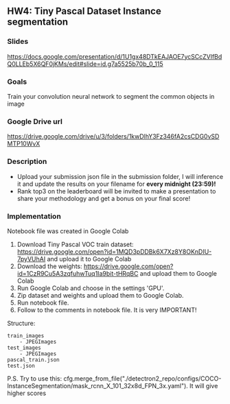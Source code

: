 ## HW4: Tiny Pascal Dataset Instance segmentation

### Slides
https://docs.google.com/presentation/d/1U1gx48DTkEAJAOE7ycSCcZVlfBdQ0LLEb5X6QF0jKMs/edit#slide=id.g7a5525b70b_0_115
### Goals
Train your convolution neural network to segment the common objects in image

### Google Drive url
https://drive.google.com/drive/u/3/folders/1kwDlhY3Fz346fA2csCDG0vSDMTP10WvX

### Description
- Upload your submission json file in the submission folder, I will inference it and update the results on your filename for **every midnight (23:59)!**
- Rank top3 on the leaderboard will be invited to make a presentation to share your methodology and get a bonus on your final score!

### Implementation
Notebook file was created in Google Colab
1. Download Tiny Pascal VOC train dataset: https://drive.google.com/open?id=1MQD3pDDBk6X7Xz8Y8OKnDIU-7pyVUhAI and upload it to Google Colab
2. Download the weights: https://drive.google.com/open?id=1CzR9Cu5A3zqfuhwTuq1Ia9bit-tHRqBC and upload them to Google Colab
3. Run Google Colab and choose in the settings 'GPU'.
4. Zip dataset and weights and upload them to Google Colab.
5. Run notebook file.
6. Follow to the comments in notebook file. It is very IMPORTANT!

Structure:
```
train_images
    - JPEGImages
test_images
    - JPEGImages
pascal_train.json
test.json
```

P.S. Try to use this: cfg.merge_from_file("./detectron2_repo/configs/COCO-InstanceSegmentation/mask_rcnn_X_101_32x8d_FPN_3x.yaml").
It will give higher scores
